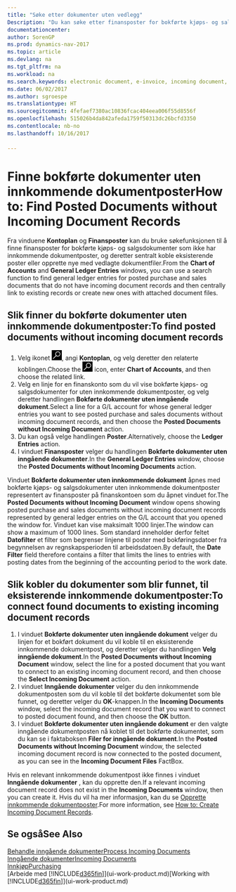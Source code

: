 ```yaml
---
title: "Søke etter dokumenter uten vedlegg"
Description: "Du kan søke etter finansposter for bokførte kjøps- og salgsdokumenter som ikke har inngående elektroniske dokumenter, for eksempel importerte fakturaer."
documentationcenter: 
author: SorenGP
ms.prod: dynamics-nav-2017
ms.topic: article
ms.devlang: na
ms.tgt_pltfrm: na
ms.workload: na
ms.search.keywords: electronic document, e-invoice, incoming document, OCR, ecommerce, document exchange, import invoice
ms.date: 06/02/2017
ms.author: sgroespe
ms.translationtype: HT
ms.sourcegitcommit: 4fefaef7380ac10836fcac404eea006f55d8556f
ms.openlocfilehash: 515026b4da842afeda1759f50313dc26bcfd3350
ms.contentlocale: nb-no
ms.lasthandoff: 10/16/2017

---
```

# <a name="how-to-find-posted-documents-without-incoming-document-records"></a><span data-ttu-id="850b1-103">Finne bokførte dokumenter uten innkommende dokumentposter</span><span class="sxs-lookup"><span data-stu-id="850b1-103">How to: Find Posted Documents without Incoming Document Records</span></span>
<span data-ttu-id="850b1-104">Fra vinduene **Kontoplan** og **Finansposter** kan du bruke søkefunksjonen til å finne finansposter for bokførte kjøps- og salgsdokumenter som ikke har innkommende dokumentposter, og deretter sentralt koble eksisterende poster eller opprette nye med vedlagte dokumentfiler.</span><span class="sxs-lookup"><span data-stu-id="850b1-104">From the **Chart of Accounts** and **General Ledger Entries** windows, you can use a search function to find general ledger entries for posted purchase and sales documents that do not have incoming document records and then centrally link to existing records or create new ones with attached document files.</span></span>

## <a name="to-find-posted-documents-without-incoming-document-records"></a><span data-ttu-id="850b1-105">Slik finner du bokførte dokumenter uten innkommende dokumentposter:</span><span class="sxs-lookup"><span data-stu-id="850b1-105">To find posted documents without incoming document records</span></span>
1. <span data-ttu-id="850b1-106">Velg ikonet ![Søk etter side eller rapport](media/ui-search/search_small.png "Søk etter side eller rapport"), angi **Kontoplan**, og velg deretter den relaterte koblingen.</span><span class="sxs-lookup"><span data-stu-id="850b1-106">Choose the ![Search for Page or Report](media/ui-search/search_small.png "Search for Page or Report icon") icon, enter **Chart of Accounts**, and then choose the related link.</span></span>
2. <span data-ttu-id="850b1-107">Velg en linje for en finanskonto som du vil vise bokførte kjøps- og salgsdokumenter for uten innkommende dokumentposter, og velg deretter handlingen **Bokførte dokumenter uten inngående dokument**.</span><span class="sxs-lookup"><span data-stu-id="850b1-107">Select a line for a G/L account for whose general ledger entries you want to see posted purchase and sales documents without incoming document records, and then choose the **Posted Documents without Incoming Document** action.</span></span>
3. <span data-ttu-id="850b1-108">Du kan også velge handlingen **Poster**.</span><span class="sxs-lookup"><span data-stu-id="850b1-108">Alternatively, choose the **Ledger Entries** action.</span></span>
4. <span data-ttu-id="850b1-109">I vinduet **Finansposter** velger du handlingen **Bokførte dokumenter uten inngående dokumenter**.</span><span class="sxs-lookup"><span data-stu-id="850b1-109">In the **General Ledger Entries** window, choose the **Posted Documents without Incoming Documents** action.</span></span>

<span data-ttu-id="850b1-110">Vinduet **Bokførte dokumenter uten innkommende dokument** åpnes med bokførte kjøps- og salgsdokumenter uten innkommende dokumentposter representert av finansposter på finanskontoen som du åpnet vinduet for.</span><span class="sxs-lookup"><span data-stu-id="850b1-110">The **Posted Documents without Incoming Document** window opens showing posted purchase and sales documents without incoming document records represented by general ledger entries on the G/L account that you opened the window for.</span></span> <span data-ttu-id="850b1-111">Vinduet kan vise maksimalt 1000 linjer.</span><span class="sxs-lookup"><span data-stu-id="850b1-111">The window can show a maximum of 1000 lines.</span></span> <span data-ttu-id="850b1-112">Som standard inneholder derfor feltet **Datofilter** et filter som begrenser linjene til poster med bokføringsdatoer fra begynnelsen av regnskapsperioden til arbeidsdatoen.</span><span class="sxs-lookup"><span data-stu-id="850b1-112">By default, the **Date Filter** field therefore contains a filter that limits the lines to entries with posting dates from the beginning of the accounting period to the work date.</span></span>

## <a name="to-connect-found-documents-to-existing-incoming-document-records"></a><span data-ttu-id="850b1-113">Slik kobler du dokumenter som blir funnet, til eksisterende innkommende dokumentposter:</span><span class="sxs-lookup"><span data-stu-id="850b1-113">To connect found documents to existing incoming document records</span></span>
1. <span data-ttu-id="850b1-114">I vinduet **Bokførte dokumenter uten inngående dokument** velger du linjen for et bokført dokument du vil koble til en eksisterende innkommende dokumentpost, og deretter velger du handlingen **Velg inngående dokument**.</span><span class="sxs-lookup"><span data-stu-id="850b1-114">In the **Posted Documents without Incoming Document** window, select the line for a posted document that you want to connect to an existing incoming document record, and then choose the **Select Incoming Document** action.</span></span>
2. <span data-ttu-id="850b1-115">I vinduet **Inngående dokumenter** velger du den innkommende dokumentposten som du vil koble til det bokførte dokumentet som ble funnet, og deretter velger du **OK**-knappen.</span><span class="sxs-lookup"><span data-stu-id="850b1-115">In the **Incoming Documents** window, select the incoming document record that you want to connect to posted document found, and then choose the **OK** button.</span></span>
3. <span data-ttu-id="850b1-116">I vinduet **Bokførte dokumenter uten inngående dokument** er den valgte inngående dokumentposten nå koblet til det bokførte dokumentet, som du kan se i faktaboksen **Filer for inngående dokument**.</span><span class="sxs-lookup"><span data-stu-id="850b1-116">In the **Posted Documents without Incoming Document** window, the selected incoming document record is now connected to the posted document, as you can see in the **Incoming Document Files** FactBox.</span></span>

<span data-ttu-id="850b1-117">Hvis en relevant innkommende dokumentpost ikke finnes i vinduet **Inngående dokumenter** , kan du opprette den.</span><span class="sxs-lookup"><span data-stu-id="850b1-117">If a relevant incoming document record does not exist in the **Incoming Documents** window, then you can create it.</span></span> <span data-ttu-id="850b1-118">Hvis du vil ha mer informasjon, kan du se [Opprette innkommende dokumentposter](across-how-create-income-document-records.md).</span><span class="sxs-lookup"><span data-stu-id="850b1-118">For more information, see [How to: Create Incoming Document Records](across-how-create-income-document-records.md).</span></span>

## <a name="see-also"></a><span data-ttu-id="850b1-119">Se også</span><span class="sxs-lookup"><span data-stu-id="850b1-119">See Also</span></span>
[<span data-ttu-id="850b1-120">Behandle inngående dokumenter</span><span class="sxs-lookup"><span data-stu-id="850b1-120">Process Incoming Documents</span></span>](across-process-income-documents.md)  
[<span data-ttu-id="850b1-121">Inngående dokumenter</span><span class="sxs-lookup"><span data-stu-id="850b1-121">Incoming Documents</span></span>](across-income-documents.md)  
[<span data-ttu-id="850b1-122">Innkjøp</span><span class="sxs-lookup"><span data-stu-id="850b1-122">Purchasing</span></span>](purchasing-manage-purchasing.md)  
<span data-ttu-id="850b1-123">[Arbeide med [!INCLUDE[d365fin](includes/d365fin_md.md)]](ui-work-product.md)</span><span class="sxs-lookup"><span data-stu-id="850b1-123">[Working with [!INCLUDE[d365fin](includes/d365fin_md.md)]](ui-work-product.md)</span></span>

